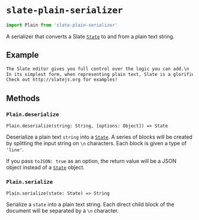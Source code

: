 
# `slate-plain-serializer`

```js
import Plain from 'slate-plain-serializer'
```

A serializer that converts a Slate [`State`](../slate/state.md) to and from a plain text string.


## Example

```txt
The Slate editor gives you full control over the logic you can add.\n
In its simplest form, when representing plain text, Slate is a glorified <textarea>. But you can augment it to be much more than that.\n
Check out http://slatejs.org for examples!
```


## Methods

### `Plain.deserialize`
`Plain.deserialize(string: String, [options: Object]) => State`

Deserialize a plain text `string` into a [`State`](../slate/state.md). A series of blocks will be created by splitting the input string on `\n` characters. Each block is given a type of `'line'`.

If you pass `toJSON: true` as an option, the return value will be a JSON object instead of a [`State`](../slate/state.md) object.

### `Plain.serialize`
`Plain.serialize(state: State) => String`

Serialize a `state` into a plain text string. Each direct child block of the document will be separated by a `\n` character.
